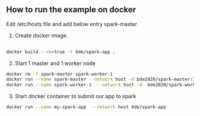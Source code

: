 ## How to run the example on docker
Edit /etc/hosts file and add below entry
<you machine ip>  spark-master

1. Create docker image. 
```bash 
 
docker build --rm=true -t bde/spark-app .

```

2. Start 1 master and 1 worker node
```bash 
docker rm -f spark-master spark-worker-1
docker run --name spark-master --network host -d bde2020/spark-master:3.3.0-hadoop3.3
docker run --name spark-worker-1  --network host -d  bde2020/spark-worker:3.3.0-hadoop3.3
```
3. Start docker container to submit our app to spark
```bash 
docker run --name my-spark-app  --network host bde/spark-app
```